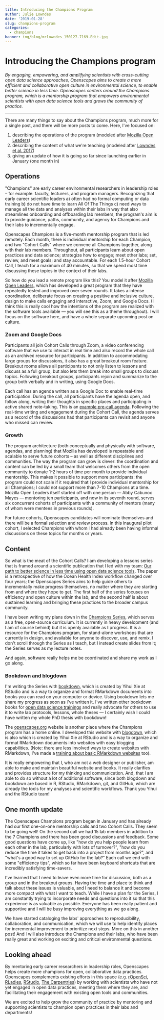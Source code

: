```yaml
---
title: Introducing the Champions Program
author: Julie Lowndes
date: '2019-01-28'
slug: champions-program
categories:
  - champions
banner: img/blog/mrlowndes_150127-7169-Edit.jpg 
---
```


# Introducing the Champions program

*By engaging, empowering, and amplifying scientists with cross-cutting open data science approaches, Openscapes aims to create a more efficient and collaborative open culture in environmental science, to enable better science in less time. Openscapes centers around the Champions program, which is a mentorship program that empowers environmental scientists with open data science tools and grows the community of practice.* 

----

<!---
The motivation for the Champions program is that there is huge potential for data science to accelerate  research and generate solutions to the pressing environmental problems. But many scientists are excluded from this because they lack “downstream” skillsets, mindsets, or support they would need to engage with such tools. In many environmental-related fields scientists have no formal training of any kind of computing or data analysis. <!---All too often, they reinvent the wheel and collaborate by forwarding files like “data_analysis_final_v2b.xls” to each other instead of coding collaboratively and leveraging the best open technology available. ---

Environmental scientists are a diverse community are united by an enormous need to work efficiently with data, and there is great opportunity to use collaborative open data science tools that already exist. However, a fundamental shift is needed in the environmental science community that prioritizes data science and provides emerging scientific leaders training in open practices to strengthen and accelerate their work. 


---
 most environmental scientists do data-intensive research but have no formal computing or data training. Scientists are getting by as graduate students but as they age up into leadership roles, they will pass these homegrown approaches to the next generation unless they have opportunities to experience and engage with better approaches using collaborative coding and open technology. 
---

**Openscapes Champions will help catalyze the cultural shift towards open practices in environmental science.** We mentor early career researchers in leadership roles – faculty, lecturers, program managers, and others — along with members from their labs, with the idea that these emerging leaders will become champions for open practices and enable their labs without first becoming experts themselves. 

--->

There are many things to say about the Champions program, much more for a single post, and there will be more posts to come. Here, I've focused on: 

1. describing the operations of the program (modeled after [Mozilla Open Leaders](https://foundation.mozilla.org/en/opportunity/mozilla-open-leaders/))
1. describing the content of what we're teaching (modeled after [Lowndes et al. 2017](https://nature.com/articles/s41559-017-0160))
1. giving an update of how it is going so far since launching earlier in January (one month in) 

## Operations

"Champions" are early career environmental researchers in leadership roles – for example: faculty, lecturers, and program managers. Recognizing that early career scientific leaders a) often had no formal computing or data training b) do not have time to learn All Of The Things c) need ways to manage all the data and analyses within their labs in way that also streamlines onboarding and offboarding lab members, the program's aim is to provide guidance, paths, community, and agency for Champions and their labs to incrementally engage.

Openscapes Champions is a five-month mentorship program that is led remotely. Each month, there is individual mentorship for each Champion, and two "Cohort Calls" where we convene all Champions together, along with their lab members. Throughout, all participants learn about open practices and data science; strategize how to engage; meet other labs; set, review, and meet goals; and stay accountable. For each 1.5-hour Cohort Call, I teach for a maximum of 40 minutes, so that we spend most time discussing these topics in the context of their labs.

So how do you lead a remote program like this? You model it after [Mozilla Open Leaders](https://foundation.mozilla.org/en/opportunity/mozilla-open-leaders/), which has developed a great program that they have repeatedly tested and improved over seven rounds. It takes a intense coordination, deliberate focus on creating a positive and inclusive culture, design to make calls engaging and interactive, Zoom, and Google Docs. (I think this is really cool how the intentions of the program are realized with the software tools available — you will see this as a theme throughout). I will focus on the software here, and have a whole separate upcoming post on culture. 

### Zoom and Google Docs

Participants all join Cohort Calls through Zoom, a video conferencing software that we use to interact in real time and also record the whole call as an archived resource for participants. In addition to accommodating large groups for discussions, it also has a great breakout room feature. Breakout rooms allows all participants to not only listen to lessons and discuss as a full group, but also lets them break into small groups to discuss topics. Following breakout groups, participants rejoin and summarize to the group both verbally and in writing, using Google Docs. 

Each call has an agenda written as a Google Doc to enable real-time participation. During the call, all participants have the agenda open, and follow along, writing their thoughts in specific places and participating in active shared note-taking. This is an [example pre-call agenda](https://drive.google.com/open?id=1Ia5-w8KiZgyZqX1ErGnrFihDAUAiAzkZwDfSgZw9BMU). Following the real-time writing and engagement during the Cohort Call, the agenda serves as a record of the discussions had that participants can revisit and anyone who missed can review. 


### Growth

The program architecture (both conceptually and physically with software, agendas, and planning) that Mozilla has developed is repeatable and scalable to serve future cohorts – as well as different disciplines and communities. The way the program can grow is clever: the coordination and content can be led by a small team that welcomes others from the open community to donate 1-2 hours of time per month to provide individual mentorship. This makes it possible to support more participants: the program could not scale if it required that I provide individual mentorship for all Champions; I could not support more than 7-10 Champions at a time. Mozilla Open Leaders itself started off with one person — Abby Cabunoc Mayes — mentoring ten participants, and now in its seventh round, serves six concurrent cohorts of participants with a community of mentors (many of whom were mentees in previous rounds).

For future cohorts, Openscapes candidates will nominate themselves and there will be a formal selection and review process. In this inaugural pilot cohort, I selected Champions with whom I had already been having informal discussions on these topics for months or years.


## Content

So what is the meat of the Cohort Calls? I am developing a lessons series that is framed around a scientific publication that I led with my team: [Our path to better science in less time using open data science tools](https://www.nature.com/articles/s41559-017-0160). The paper is a retrospective of how the Ocean Health Index workflow changed over four years; the Openscapes Series aims to help guide others to incrementally make progress themselves, no matter where they are starting from and where they hope to get. The first half of the series focuses on efficiency and open culture within the lab, and the second half is about sustained learning and bringing these practices to the broader campus community.

I have been writing my plans down in the [Champions Series](https://openscapes.github.io/series/), which serves as a free, open-source curriculum. It is currently in heavy development (and I am of course behind) but it is openly available as I progress. It is a resource for the Champions program, for stand-alone workshops that are currently in design, and available for anyone to discover, use, and remix. I don't scroll through the Series as I teach, but I instead create slides from it; the Series serves as my lecture notes. 

And again, software really helps me be coordinated and share my work as I go along. 

### Bookdown and blogdown

I'm writing the Series with [bookdown](https://bookdown.org/yihui/bookdown/), which is created by Yihui Xie at RStudio and is a way to organize and format RMarkdown documents into books you can read on your computer or device. Using bookdown lets me share my progress as soon as I've written it. I've written other bookdown books for [open data science trainings](http://ohi-science.org/data-science-training/) and really advocate for others to use it to write lab protocols, lessons, whole theses — I certainly wish I could have written my whole PhD thesis with bookdown!

The [openscapes.org](https://openscapes.org) website is another place where the Champions program has a home online. I developed this website with [blogdown](https://bookdown.org/yihui/blogdown/), which is also which is created by Yihui Xie at RStudio and is a way to organize and format RMarkdown documents into websites with easy blogging capabilities. (Note: there are less involved ways to create websites with RMarkdown, I've made a [training about basic RMarkdown websites](https://jules32.github.io/rmarkdown-website-tutorial/) too). 

It is really empowering that I, who am not a web designer or publisher, am able to make and maintain beautiful website and books. It really clarifies and provides structure for my thinking and communication. And, that I am able to do so without a lot of additional software, since both blogdown and bookdown are based in R, RStudio, RMarkdown, git, and GitHub, which are already the tools for my analyses and scientific workflows. Thank you Yihui and the RStudio team!

## One month update

The Openscapes Champions program began in January and has already had our first one-on-one mentorship calls and two Cohort Calls. They seem to be going well! On the second call we had 15 lab members in addition to the 7 Champions and there has been good discussions and feedback. Some good questions have come up, like "how do you help people learn from each other in the lab, particularly with lots of turnover?", "how do you reduce the time it takes to get back into a project from months ago?", and "what's a good way to set up GitHub for the lab?" Each call we end with some "efficiency tips", which so far have been keyboard shortcuts that are incredibly satisfying time-savers. 

I've learned that I need to leave even more time for discussion, both as a group and in the breakout groups. Having the time and place to think and talk about these issues is valuable, and I need to balance it and become more compact with what I want to teach. While I have a plan for the Series, I am constantly trying to incorporate needs and questions into it so that this experience is as valuable as possible. Everyone has been really patient and supportive and I will be busy improving everything as we go along.

We have started cataloging the labs' approaches to reproducibility, collaboration, and communication, which we will use to help identify places for incremental improvement to prioritize next steps. More on this in another post! And I will also introduce the Champions and their labs, who have been really great and working on exciting and critical environmental questions.

<!--- So far, there have been a lot of questions on how to store data that is organized and accommodates different formats and permissions to allow sharing within the lab and with different collaborators. --->

<!---
We have already had discussions like 

Our pilot cohort includes
--->

## Looking ahead

By mentoring early career researchers in leadership roles, Openscapes helps create more champions for open, collaborative data practices. Openscapes complements existing efforts in this space (e.g. [rOpenSci](https://ropensci.org/), [RLadies](https://rladies.org/), [RStudio](https://community.rstudio.com/), [The Carpentries](https://carpentries.org/)) by working with scientists who have not yet engaged in open data practices, meeting them where they are, and facilitating their engagement with existing open tools and communities.

We are excited to help grow the community of practice by mentoring and supporting scientists to champion open practices in their labs and departments! 

<br>

